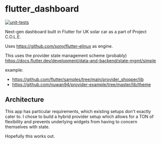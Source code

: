 # flutter_dashboard
[![unit-tests](https://github.com/KentuckySolarCar/flutter_dashboard/actions/workflows/unit-tests.yaml/badge.svg?branch=main)](https://github.com/KentuckySolarCar/flutter_dashboard/actions/workflows/unit-tests.yaml)

Next-gen dashboard built in Flutter for UK solar car as a part of Project C.O.L.E.

Uses https://github.com/sony/flutter-elinux as engine.

This uses the provider state management scheme (probably)
https://docs.flutter.dev/development/data-and-backend/state-mgmt/simple


example: 
- https://github.com/flutter/samples/tree/main/provider_shopper/lib
- https://github.com/nuwan94/provider-example/tree/master/lib/theme

## Architecture
This app has particular requirements, which existing setups don't exactly cater to. I chose to build a hybrid provider 
setup which allows for a TON of flexibility and prevents underlying widgets from having to concern themselves with state.

Hopefully this works out.
